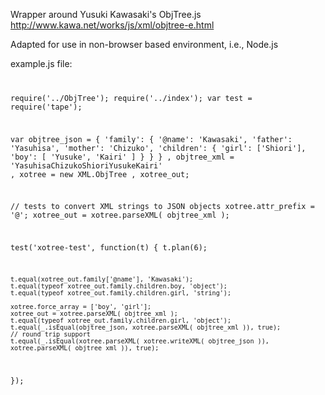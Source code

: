 Wrapper around Yusuki Kawasaki's ObjTree.js http://www.kawa.net/works/js/xml/objtree-e.html

Adapted for use in non-browser based environment, i.e., Node.js


example.js file:
<code>

require('../ObjTree');
require('../index');
var test = require('tape');

var objtree_json = {
    'family': {
        '@name':    'Kawasaki',
        'father':   'Yasuhisa',
        'mother':   'Chizuko',
        'children': {
            'girl': ['Shiori'],
            'boy': [
                'Yusuke',
                'Kairi'
            ]
        }
    }
}
, objtree_xml = '<?xml version="1.0" encoding="UTF-8"?><family name="Kawasaki"><father>Yasuhisa</father><mother>Chizuko</mother><children><girl>Shiori</girl><boy>Yusuke</boy><boy>Kairi</boy></children></family>'
, xotree = new XML.ObjTree
, xotree_out;

// tests to convert XML strings to JSON objects
xotree.attr_prefix = '@';
xotree_out = xotree.parseXML( objtree_xml );

test('xotree-test', function(t) {
	t.plan(6);
	
	t.equal(xotree_out.family['@name'], 'Kawasaki');
	t.equal(typeof xotree_out.family.children.boy, 'object');
	t.equal(typeof xotree_out.family.children.girl, 'string');

	xotree.force_array = ['boy', 'girl'];
	xotree_out = xotree.parseXML( objtree_xml );
	t.equal(typeof xotree_out.family.children.girl, 'object');
	t.equal(_.isEqual(objtree_json, xotree.parseXML( objtree_xml )), true);
	// round trip support
	t.equal(_.isEqual(xotree.parseXML( xotree.writeXML( objtree_json )), xotree.parseXML( objtree_xml )), true);	
});
</code>
